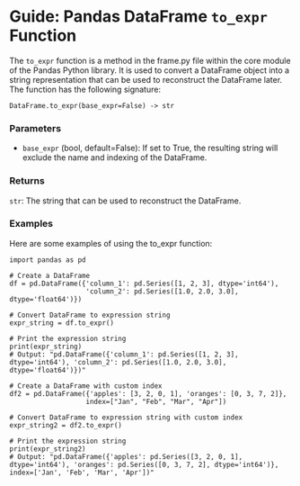 # Guide: Pandas DataFrame `to_expr` Function

The `to_expr` function is a method in the frame.py file within the core module of the Pandas Python library. It is used to convert a DataFrame object into a string representation that can be used to reconstruct the DataFrame later. The function has the following signature:

```
DataFrame.to_expr(base_expr=False) -> str
```

### Parameters

- `base_expr` (bool, default=False): If set to True, the resulting string will exclude the name and indexing of the DataFrame.

### Returns
`str`: The string that can be used to reconstruct the DataFrame.

### Examples
Here are some examples of using the to_expr function:
```
import pandas as pd

# Create a DataFrame
df = pd.DataFrame({'column_1': pd.Series([1, 2, 3], dtype='int64'),
                   'column_2': pd.Series([1.0, 2.0, 3.0], dtype='float64')})

# Convert DataFrame to expression string
expr_string = df.to_expr()

# Print the expression string
print(expr_string)
# Output: "pd.DataFrame({'column_1': pd.Series([1, 2, 3], dtype='int64'), 'column_2': pd.Series([1.0, 2.0, 3.0], dtype='float64')})"

# Create a DataFrame with custom index
df2 = pd.DataFrame({'apples': [3, 2, 0, 1], 'oranges': [0, 3, 7, 2]},
                   index=["Jan", "Feb", "Mar", "Apr"])

# Convert DataFrame to expression string with custom index
expr_string2 = df2.to_expr()

# Print the expression string
print(expr_string2)
# Output: "pd.DataFrame({'apples': pd.Series([3, 2, 0, 1], dtype='int64'), 'oranges': pd.Series([0, 3, 7, 2], dtype='int64')}, index=['Jan', 'Feb', 'Mar', 'Apr'])"
```
